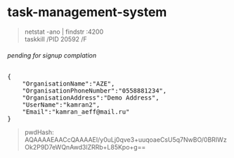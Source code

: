 # task-management-system

> netstat -ano | findstr :4200  
> taskkill /PID 20592 /F


###### pending for signup complation
<pre>
{
    "OrganisationName":"AZE",
    "OrganisationPhoneNumber":"0558881234",
    "OrganisationAddress":"Demo Address",
    "UserName":"kamran2",
    "Email":"kamran_aeff@mail.ru"
}
</pre>

> pwdHash: AQAAAAEAACcQAAAAEI/y0uLj0qve3+uuqoaeCsU5q7NwBO/0BRIWzOk2P9D7eWQnAwd3lZRRb+L85Kpo+g==